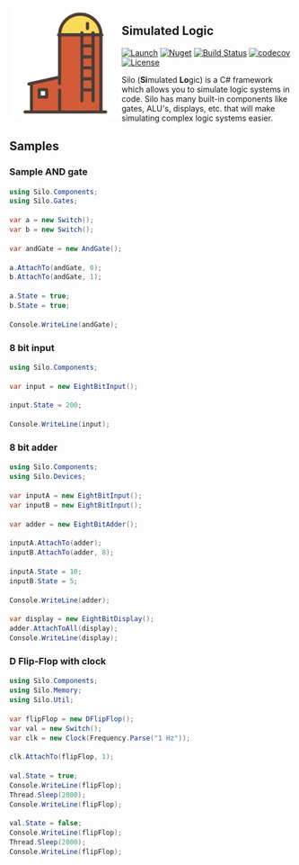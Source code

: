 <img src="assets/logo.png" alt="logo" width="200" align="left"/>

## Simulated Logic

[![Launch](https://img.shields.io/badge/launch-dotnetfiddle-orange.svg)](https://dotnetfiddle.net/bYoTBH)
[![Nuget](https://img.shields.io/nuget/v/Silo.svg?color=blue)](https://nuget.org/packages/Silo/)
[![Build Status](https://travis-ci.org/Azer0s/Silo.svg?branch=master)](https://travis-ci.org/Azer0s/Silo)
[![codecov](https://codecov.io/gh/Azer0s/Silo/branch/master/graph/badge.svg)](https://codecov.io/gh/Azer0s/Silo)
[![License](https://img.shields.io/github/license/Azer0s/Silo.svg)](https://github.com/Azer0s/Silo/blob/master/LICENSE)

Silo (**Si**mulated **Lo**gic) is a C# framework which allows you to simulate logic systems in code. Silo has many built-in components like gates, ALU's, displays, etc. that will make simulating complex logic systems easier.

## Samples

### Sample AND gate

```cs
using Silo.Components;
using Silo.Gates;

var a = new Switch();
var b = new Switch();

var andGate = new AndGate();

a.AttachTo(andGate, 0);
b.AttachTo(andGate, 1);

a.State = true;
b.State = true;

Console.WriteLine(andGate);

```

### 8 bit input

```cs
using Silo.Components;

var input = new EightBitInput();

input.State = 200;

Console.WriteLine(input);
```

### 8 bit adder

```cs
using Silo.Components;
using Silo.Devices;

var inputA = new EightBitInput();
var inputB = new EightBitInput();

var adder = new EightBitAdder();

inputA.AttachTo(adder);
inputB.AttachTo(adder, 8);

inputA.State = 10;
inputB.State = 5;

Console.WriteLine(adder);

var display = new EightBitDisplay();
adder.AttachToAll(display);
Console.WriteLine(display);

```

### D Flip-Flop with clock

```cs
using Silo.Components;
using Silo.Memory;
using Silo.Util;

var flipFlop = new DFlipFlop();
var val = new Switch();
var clk = new Clock(Frequency.Parse("1 Hz"));

clk.AttachTo(flipFlop, 1);

val.State = true;
Console.WriteLine(flipFlop);
Thread.Sleep(2000);
Console.WriteLine(flipFlop);

val.State = false;
Console.WriteLine(flipFlop);
Thread.Sleep(2000);
Console.WriteLine(flipFlop);
```
